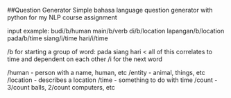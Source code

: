 ##Question Generator
Simple bahasa language question generator with python for my NLP course assignment

input example: budi/b/human main/b/verb di/b/location lapangan/b/location pada/b/time siang/i/time hari/i/time

/b for starting a group of word: pada siang hari < all of this correlates to time and dependent on each other
/i for the next word

/human - person with a name, human, etc
/entity - animal, things, etc
/location - describes a location
/time - something to do with time
/count - 3/count balls, 2/count computers, etc